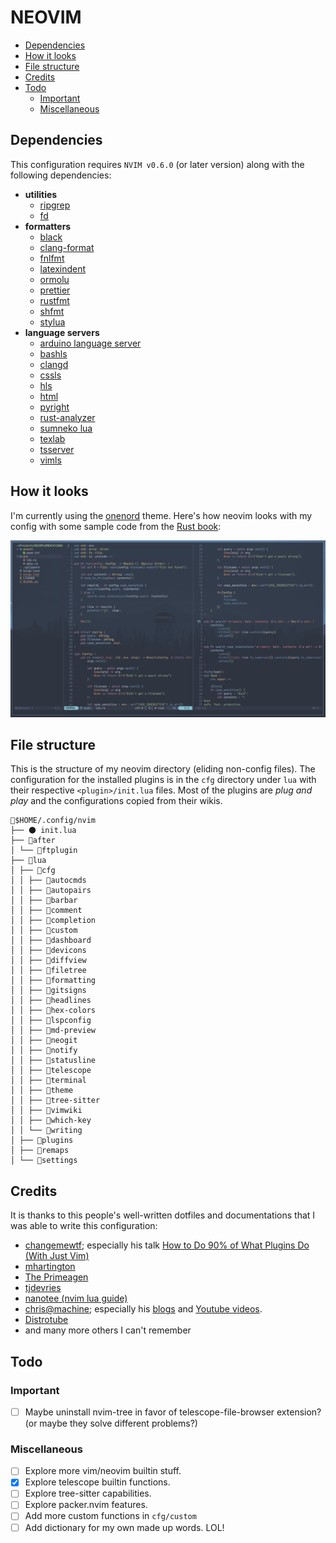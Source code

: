 # NEOVIM

<!-- vim-markdown-toc GFM -->

* [Dependencies](#dependencies)
* [How it looks](#how-it-looks)
* [File structure](#file-structure)
* [Credits](#credits)
* [Todo](#todo)
    * [Important](#important)
    * [Miscellaneous](#miscellaneous)

<!-- vim-markdown-toc -->

## Dependencies

This configuration requires `NVIM v0.6.0` (or later version) along with the following
dependencies:

- **utilities**
  - [ripgrep](https://github.com/BurntSushi/ripgrep)
  - [fd](https://github.com/sharkdp/fd)
- **formatters**
  - [black](https://github.com/psf/black)
  - [clang-format](https://clang.llvm.org/docs/ClangFormat.html)
  - [fnlfmt](https://git.sr.ht/~technomancy/fnlfmt)
  - [latexindent](https://github.com/cmhughes/latexindent.pl)
  - [ormolu](https://github.com/tweag/ormolu)
  - [prettier](https://prettier.io/)
  - [rustfmt](https://github.com/rust-lang/rustfmt)
  - [shfmt](https://github.com/mvdan/sh)
  - [stylua](https://github.com/JohnnyMorganz/StyLua)
- **language servers**
  - [arduino language server](https://github.com/arduino/arduino-language-server)
  - [bashls](https://github.com/mads-hartmann/bash-language-server)
  - [clangd](https://clangd.llvm.org/installation.html)
  - [cssls](https://github.com/hrsh7th/vscode-langservers-extracted)
  - [hls](https://github.com/haskell/haskell-language-server)
  - [html](https://github.com/hrsh7th/vscode-langservers-extracted)
  - [pyright](https://github.com/microsoft/pyright)
  - [rust-analyzer](https://github.com/rust-analyzer/rust-analyzer)
  - [sumneko lua](https://github.com/sumneko/lua-language-server)
  - [texlab](https://github.com/latex-lsp/texlab)
  - [tsserver](https://github.com/theia-ide/typescript-language-server)
  - [vimls](https://github.com/iamcco/vim-language-server)

## How it looks

I'm currently using the [onenord](https://github.com/rmehri01/onenord")
theme. Here's how neovim looks with my config with some sample code from the
[Rust book](https://doc.rust-lang.org/book/ch12-00-an-io-project.html):

![neovim-screenshot](./.assets/neovim-sample-screenshot-2022-02-08_13-20.png)

## File structure

This is the structure of my neovim directory (eliding non-config files). The
configuration for the installed plugins is in the `cfg` directory under `lua`
with their respective `<plugin>/init.lua` files. Most of the plugins are _plug
and play_ and the configurations copied from their wikis.

```text
📂$HOME/.config/nvim
├── 🌑 init.lua
├── 📂after
│ └── 📂ftplugin
├── 📂lua
│ ├── 📂cfg
│ │ ├── 📂autocmds
│ │ ├── 📂autopairs
│ │ ├── 📂barbar
│ │ ├── 📂comment
│ │ ├── 📂completion
│ │ ├── 📂custom
│ │ ├── 📂dashboard
│ │ ├── 📂devicons
│ │ ├── 📂diffview
│ │ ├── 📂filetree
│ │ ├── 📂formatting
│ │ ├── 📂gitsigns
│ │ ├── 📂headlines
│ │ ├── 📂hex-colors
│ │ ├── 📂lspconfig
│ │ ├── 📂md-preview
│ │ ├── 📂neogit
│ │ ├── 📂notify
│ │ ├── 📂statusline
│ │ ├── 📂telescope
│ │ ├── 📂terminal
│ │ ├── 📂theme
│ │ ├── 📂tree-sitter
│ │ ├── 📂vimwiki
│ │ ├── 📂which-key
│ │ └── 📂writing
│ ├── 📂plugins
│ ├── 📂remaps
│ └── 📂settings
```

## Credits

It is thanks to this people's well-written dotfiles and documentations that I
was able to write this configuration:

- [changemewtf](https://github.com/mcantor/no_plugins); especially his talk
  [How to Do 90% of What Plugins Do (With Just
  Vim)](https://www.youtube.com/watch?v=XA2WjJbmmoM&t=372s)
- [mhartington](https://github.com/mhartington)
- [The Primeagen](https://github.com/ThePrimeagen)
- [tjdevries](https://github.com/tjdevries)
- [nanotee (nvim lua guide)](https://github.com/nanotee/nvim-lua-guide)
- [chris@machine](https://github.com/ChristianChiarulli); especially his
  [blogs](https://www.chrisatmachine.com/) and [Youtube
  videos](https://www.youtube.com/channel/UCS97tchJDq17Qms3cux8wcA).
- [Distrotube](https://gitlab.com/dwt1/)
- and many more others I can't remember

## Todo

### Important

- [ ] Maybe uninstall nvim-tree in favor of telescope-file-browser extension?
      (or maybe they solve different problems?)

### Miscellaneous

- [ ] Explore more vim/neovim builtin stuff.
- [x] Explore telescope builtin functions.
- [ ] Explore tree-sitter capabilities.
- [ ] Explore packer.nvim features.
- [ ] Add more custom functions in `cfg/custom`
- [ ] Add dictionary for my own made up words. LOL!
